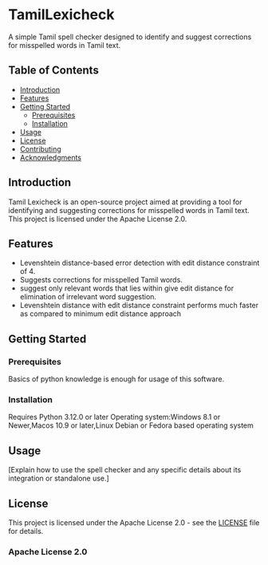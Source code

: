 # TamilLexicheck

A simple Tamil spell checker designed to identify and suggest corrections for misspelled words in Tamil text.

## Table of Contents

- [Introduction](#introduction)
- [Features](#features)
- [Getting Started](#getting-started)
  - [Prerequisites](#prerequisites)
  - [Installation](#installation)
- [Usage](#usage)
- [License](#license)
- [Contributing](#contributing)
- [Acknowledgments](#acknowledgments)

## Introduction

Tamil Lexicheck is an open-source project aimed at providing a tool for identifying and suggesting corrections for misspelled words in Tamil text. This project is licensed under the Apache License 2.0.

## Features

- Levenshtein distance-based error detection with edit distance constraint of 4.
- Suggests corrections for misspelled Tamil words.
- suggest only relevant words that lies within give edit distance for elimination of irrelevant word suggestion.
- Levenshtein distance with edit distance constraint performs much faster as compared to minimum edit distance approach

## Getting Started

### Prerequisites
Basics of python knowledge is enough for usage of this software.

### Installation
Requires Python 3.12.0 or later
Operating system:Windows 8.1 or Newer,Macos 10.9 or later,Linux Debian or Fedora based operating system

## Usage

[Explain how to use the spell checker and any specific details about its integration or standalone use.]

## License

This project is licensed under the Apache License 2.0 - see the [LICENSE](LICENSE) file for details.

### Apache License 2.0

